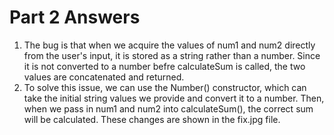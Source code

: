 # Part 2 Answers
1. The bug is that when we acquire the values of num1 and num2 directly from the user's input, it is stored as a string rather than a number. Since it is not converted to a number befre calculateSum is called, the two values are concatenated and returned.
2. To solve this issue, we can use the Number() constructor, which can take the initial string values we provide and convert it to a number. Then, when we pass in num1 and num2 into calculateSum(), the correct sum will be calculated. These changes are shown in the fix.jpg file.
